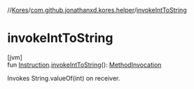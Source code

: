 //[Kores](../../index.md)/[com.github.jonathanxd.kores.helper](index.md)/[invokeIntToString](invoke-int-to-string.md)

# invokeIntToString

[jvm]\
fun [Instruction](../com.github.jonathanxd.kores/-instruction/index.md).[invokeIntToString](invoke-int-to-string.md)(): [MethodInvocation](../com.github.jonathanxd.kores.base/-method-invocation/index.md)

Invokes String.valueOf(int) on receiver.
